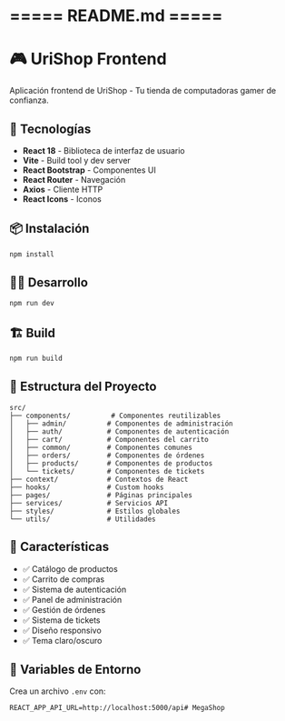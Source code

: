 # ===== README.md =====
# 🎮 UriShop Frontend

Aplicación frontend de UriShop - Tu tienda de computadoras gamer de confianza.

## 🚀 Tecnologías

- **React 18** - Biblioteca de interfaz de usuario
- **Vite** - Build tool y dev server
- **React Bootstrap** - Componentes UI
- **React Router** - Navegación
- **Axios** - Cliente HTTP
- **React Icons** - Iconos

## 📦 Instalación

```bash
npm install
```

## 🏃‍♂️ Desarrollo

```bash
npm run dev
```

## 🏗️ Build

```bash
npm run build
```

## 📁 Estructura del Proyecto

```
src/
├── components/          # Componentes reutilizables
│   ├── admin/          # Componentes de administración
│   ├── auth/           # Componentes de autenticación
│   ├── cart/           # Componentes del carrito
│   ├── common/         # Componentes comunes
│   ├── orders/         # Componentes de órdenes
│   ├── products/       # Componentes de productos
│   └── tickets/        # Componentes de tickets
├── context/            # Contextos de React
├── hooks/              # Custom hooks
├── pages/              # Páginas principales
├── services/           # Servicios API
├── styles/             # Estilos globales
└── utils/              # Utilidades
```

## 🌟 Características

- ✅ Catálogo de productos
- ✅ Carrito de compras
- ✅ Sistema de autenticación
- ✅ Panel de administración
- ✅ Gestión de órdenes
- ✅ Sistema de tickets
- ✅ Diseño responsivo
- ✅ Tema claro/oscuro

## 🔧 Variables de Entorno

Crea un archivo `.env` con:

```
REACT_APP_API_URL=http://localhost:5000/api#   M e g a S h o p  
 